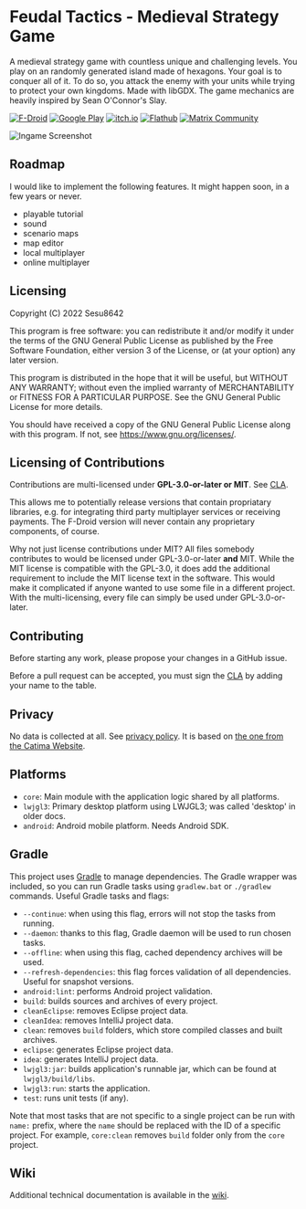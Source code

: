 # Feudal Tactics - Medieval Strategy Game

A medieval strategy game with countless unique and challenging levels. You play on an randomly generated island made of hexagons. Your goal is to conquer all of it. To do so, you attack the enemy with your units while trying to protect your own kingdoms. Made with libGDX. The game mechanics are heavily inspired by Sean O'Connor's Slay.

[![F-Droid](https://img.shields.io/f-droid/v/de.sesu8642.feudaltactics?&color=306bc0&logo=f-droid)](https://f-droid.org/en/packages/de.sesu8642.feudaltactics/)
[![Google Play](https://img.shields.io/static/v1?label=Google&message=Play&color=306bc0&logo=google-play)](https://play.google.com/store/apps/details?id=de.sesu8642.feudaltactics)
[![itch.io](https://img.shields.io/static/v1?label=itch.io&message=Feudal%20Tactics&color=306bc0&logo=itch.io)](https://sesu8642.itch.io/feudal-tactics)
[![Flathub](https://img.shields.io/flathub/v/de.sesu8642.feudaltactics?&color=306bc0&logo=flathub)](https://flathub.org/apps/details/de.sesu8642.feudaltactics)
[![Matrix Community](https://img.shields.io/badge/Matrix-Community-blue?logo=matrix)](https://matrix.to/#/#feudal-tactics-community:matrix.org)

![Ingame Screenshot](metadata/en-US/images/sevenInchScreenshots/1.png)

## Roadmap
I would like to implement the following features. It might happen soon, in a few years or never.
- playable tutorial
- sound
- scenario maps
- map editor
- local multiplayer
- online multiplayer

## Licensing

Copyright (C) 2022  Sesu8642

This program is free software: you can redistribute it and/or modify it under the terms of the GNU General Public License as published by the Free Software Foundation, either version 3 of the License, or (at your option) any later version.

This program is distributed in the hope that it will be useful, but WITHOUT ANY WARRANTY; without even the implied warranty of MERCHANTABILITY or FITNESS FOR A PARTICULAR PURPOSE.  See the GNU General Public License for more details.

You should have received a copy of the GNU General Public License along with this program.  If not, see <https://www.gnu.org/licenses/>.

## Licensing of Contributions
Contributions are multi-licensed under __GPL-3.0-or-later or MIT__. See [CLA](CLA.md).

This allows me to potentially release versions that contain propriatary libraries, e.g. for integrating third party multiplayer services or receiving payments. The F-Droid version will never contain any proprietary components, of course.

Why not just license contributions under MIT? All files somebody contributes to would be licensed under GPL-3.0-or-later __and__ MIT. While the MIT license is compatible with the GPL-3.0, it does add the additional requirement to include the MIT license text in the software. This would make it complicated if anyone wanted to use some file in a different project. With the multi-licensing, every file can simply be used under GPL-3.0-or-later.

## Contributing
Before starting any work, please propose your changes in a GitHub issue.

Before a pull request can be accepted, you must sign the [CLA](CLA.md) by adding your name to the table.

## Privacy

No data is collected at all.
See [privacy policy](https://raw.githubusercontent.com/Sesu8642/FeudalTactics/master/privacy_policy.txt). It is based
on [the one from the Catima Website](https://github.com/CatimaLoyalty/Website/blob/98018f63d0f69331de70054db61c699b9c316c2c/_pages/privacy-policy.md).

## Platforms

- `core`: Main module with the application logic shared by all platforms.
- `lwjgl3`: Primary desktop platform using LWJGL3; was called 'desktop' in older docs.
- `android`: Android mobile platform. Needs Android SDK.

## Gradle

This project uses [Gradle](https://gradle.org/) to manage dependencies.
The Gradle wrapper was included, so you can run Gradle tasks using `gradlew.bat` or `./gradlew` commands.
Useful Gradle tasks and flags:

- `--continue`: when using this flag, errors will not stop the tasks from running.
- `--daemon`: thanks to this flag, Gradle daemon will be used to run chosen tasks.
- `--offline`: when using this flag, cached dependency archives will be used.
- `--refresh-dependencies`: this flag forces validation of all dependencies. Useful for snapshot versions.
- `android:lint`: performs Android project validation.
- `build`: builds sources and archives of every project.
- `cleanEclipse`: removes Eclipse project data.
- `cleanIdea`: removes IntelliJ project data.
- `clean`: removes `build` folders, which store compiled classes and built archives.
- `eclipse`: generates Eclipse project data.
- `idea`: generates IntelliJ project data.
- `lwjgl3:jar`: builds application's runnable jar, which can be found at `lwjgl3/build/libs`.
- `lwjgl3:run`: starts the application.
- `test`: runs unit tests (if any).

Note that most tasks that are not specific to a single project can be run with `name:` prefix, where the `name` should be replaced with the ID of a specific project.
For example, `core:clean` removes `build` folder only from the `core` project.

## Wiki
Additional technical documentation is available in the [wiki](../../wiki).